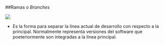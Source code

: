 ##Ramas o *Branches*

![](https://uialberto.files.wordpress.com/2016/11/gitflowui.png?w=616&h=381)

* Es la forma para separar la línea actual de desarrollo con respecto a la principal. Normalmente representa versiones del software que poeteriormente son integradas a la línea principal.
